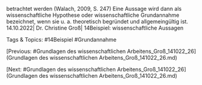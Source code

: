 betrachtet werden 
(Walach, 2009, S. 247)
Eine Aussage wird dann als wissenschaftliche Hypothese oder wissenschaftliche Grundannahme 
bezeichnet, wenn sie u. a. theoretisch begründet und allgemeingültig ist.
14.10.2022| Dr. Christine Groß| 14Beispiel: wissenschaftliche Aussagen

   Tags & Topics:
   #14Beispiel
   #Grundannahme

[Previous: #Grundlagen des wissenschaftlichen Arbeitens_Groß_141022_26](Grundlagen des wissenschaftlichen Arbeitens_Groß_141022_26.md)

[Next: #Grundlagen des wissenschaftlichen Arbeitens_Groß_141022_26](Grundlagen des wissenschaftlichen Arbeitens_Groß_141022_26.md)